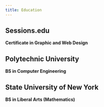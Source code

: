 ```yaml
---
title: Education
---
```


## Sessions.edu 
__Certificate in Graphic and Web Design__  

## Polytechnic University
__BS in Computer Engineering__

## State University of New York 
__BS in Liberal Arts (Mathematics)__



